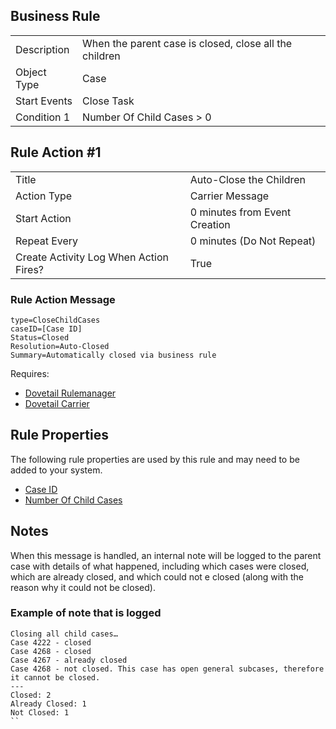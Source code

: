 ## Business Rule

|  |  |
| ------------- | ------------- |
| Description  | When the parent case is closed, close all the children |
| Object Type  | Case  |
| Start Events| Close Task
| Condition 1 | Number Of Child Cases > 0

## Rule Action #1

|  |  |
| ------------- | ------------- |
| Title	| Auto-Close the Children
| Action Type	| Carrier Message
| Start Action	| 0 minutes from Event Creation
| Repeat Every	| 0 minutes (Do Not Repeat)
| Create Activity Log When Action Fires?	| True

### Rule Action Message	
```
type=CloseChildCases
caseID=[Case ID]
Status=Closed
Resolution=Auto-Closed
Summary=Automatically closed via business rule
```

Requires:
* [Dovetail Rulemanager](https://support.dovetailsoftware.com/selfservice/products/show/RuleManager) 
* [Dovetail Carrier](https://support.dovetailsoftware.com/selfservice/products/show/Dovetail%20Carrier)

## Rule Properties
The following rule properties are used by this rule and may need to be added to your system. 
* [Case ID](Case-ID-Rule-Property)
* [Number Of Child Cases](Number-Of-Child-Cases-Rule-Property)

## Notes
When this message is handled, an internal note will be logged to the parent case with details of what happened, including which cases were closed, which are already closed, and which could not e closed (along with the reason why it could not be closed). 

### Example of note that is logged
```
Closing all child cases…
Case 4222 - closed
Case 4268 - closed
Case 4267 - already closed
Case 4268 - not closed. This case has open general subcases, therefore it cannot be closed. 
---
Closed: 2
Already Closed: 1
Not Closed: 1
``
